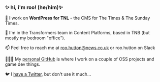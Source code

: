### ✨ hi, i'm roo! (he/him)✨

📰 I work on **WordPress for TNL** - the CMS for The Times & The Sunday Times.

🤖 I'm in the Transformers team in Content Platforms, based in TNB (but mostly my bedroom "office").

📫 Feel free to reach me at roo.hutton@news.co.uk or roo.hutton on Slack

🧑‍🤝‍🧑 My [personal GitHub](https://github.com/barneyboo) is where I work on a couple of OSS projects and game dev things.

🐦 I [have a Twitter](https://twitter.com/thisistheroos), but don't use it much...
